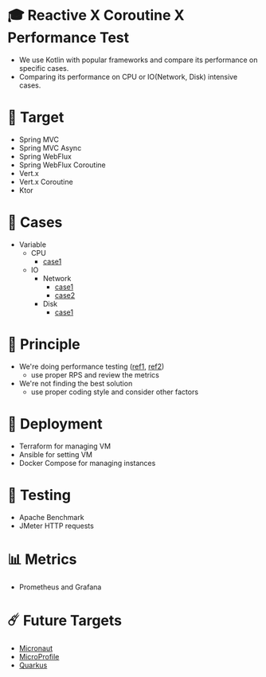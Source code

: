 # 🎓 Reactive X Coroutine X Performance Test
* We use Kotlin with popular frameworks and compare its performance on specific cases. 
* Comparing its performance on CPU or IO(Network, Disk) intensive cases.

# 🎯 Target
* Spring MVC
* Spring MVC Async
* Spring WebFlux
* Spring WebFlux Coroutine
* Vert.x
* Vert.x Coroutine
* Ktor

# 📄 Cases
* Variable
  * CPU
    * [case1](./doc/cpu/case1/case1.md)
  * IO
    * Network
      * [case1](./doc/network/case1/case1.md)
      * [case2](./doc/network/case1/case2.md)
    * Disk
      * [case1](./doc/disk/case1/case1.md)

# 💫 Principle
* We're doing performance testing ([ref1](https://www.guru99.com/performance-vs-load-vs-stress-testing.html), [ref2](https://www.blazemeter.com/blog/performance-testing-vs-load-testing-vs-stress-testing))
  * use proper RPS and review the metrics
* We're not finding the best solution
  * use proper coding style and consider other factors

# 🧱 Deployment
* Terraform for managing VM
* Ansible for setting VM
* Docker Compose for managing instances

# 🧨 Testing
* Apache Benchmark
* JMeter HTTP requests

# 📊 Metrics
* Prometheus and Grafana

# ☄️ Future Targets
* [Micronaut](https://micronaut.io/)
* [MicroProfile](https://microprofile.io/)
* [Quarkus](https://quarkus.io/)
